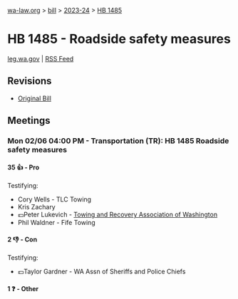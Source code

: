 [wa-law.org](/) > [bill](/bill/) > [2023-24](/bill/2023-24/) > [HB 1485](/bill/2023-24/hb/1485/)

# HB 1485 - Roadside safety measures
[leg.wa.gov](https://app.leg.wa.gov/billsummary?BillNumber=1485&Year=2023&Initiative=false) | [RSS Feed](./rss.xml)

## Revisions
* [Original Bill](1/)

## Meetings
### Mon 02/06 04:00 PM - Transportation (TR): HB 1485 Roadside safety measures
#### 35 👍 - Pro
Testifying:
* Cory Wells - TLC Towing
* Kris Zachary
* 💵Peter Lukevich - [Towing and Recovery Association of Washington](/org/towing_and_recovery_association_of_washington/)
* Phil Waldner - Fife Towing

#### 2 👎 - Con
Testifying:
* 💵Taylor Gardner - WA Assn of Sheriffs and Police Chiefs

#### 1 ❓ - Other
